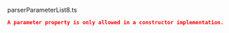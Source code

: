 parserParameterList8.ts
```json
A parameter property is only allowed in a constructor implementation.
```
